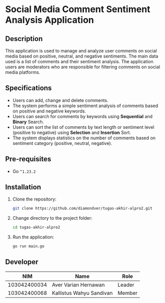 # Social Media Comment Sentiment Analysis Application

## Description

This application is used to manage and analyze user comments on social media based on positive, neutral, and negative
sentiments. The main data used is a list of comments and their sentiment analysis. The application users are moderators
who are responsible for filtering comments on social media platforms.

## Specifications

- Users can add, change and delete comments.
- The system performs a simple sentiment analysis of comments based on positive and negative keywords.
- Users can search for comments by keywords using **Sequential** and **Binary** Search.
- Users can sort the list of comments by text length or sentiment level (positive to negative) using **Selection** and
  **Insertion** Sort.
- The system displays statistics on the number of comments based on sentiment category (positive, neutral, negative).

## Pre-requisites

- Go `^1.23.2`

## Installation

1. Clone the repository:
   ```bash
   git clone https://github.com/diamondver/tugas-akhir-alpro2.git
    ```
2. Change directory to the project folder:
   ```bash
   cd tugas-akhir-alpro2
   ```
3. Run the application:
   ```bash
   go run main.go
   ```

## Developer

| NIM          | Name                     | Role   |
|--------------|--------------------------|--------|
| 103042400034 | Aver Varian Hernawan     | Leader |
| 103042400068 | Kallistus Wahyu Sandivan | Member |